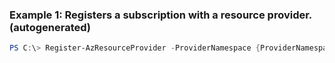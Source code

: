 ### Example 1: Registers a subscription with a resource provider. (autogenerated)
```powershell
PS C:\> Register-AzResourceProvider -ProviderNamespace {ProviderNamespace}
```


